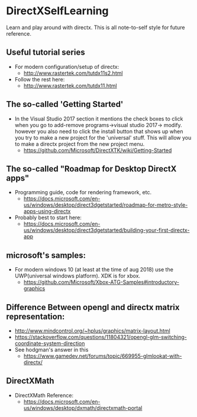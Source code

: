 # DirectXSelfLearning
Learn and play around with directx. This is all note-to-self style for future reference.

## Useful tutorial series
* For modern configuration/setup of directx:
  * http://www.rastertek.com/tutdx11s2.html
* Follow the rest here:
  * http://www.rastertek.com/tutdx11.html

## The so-called 'Getting Started'
* In the Visual Studio 2017 section it mentions the check boxes to click when you go to add-remove programs->visual studio 2017-> modify. however you also need to click the install button that shows up when you try to make a new project for the 'universal' stuff. This will allow you to make a directx project from the new project menu. 
  * https://github.com/Microsoft/DirectXTK/wiki/Getting-Started


## The so-called "Roadmap for Desktop DirectX apps"
* Programming guide, code for rendering framework, etc.
  * https://docs.microsoft.com/en-us/windows/desktop/direct3dgetstarted/roadmap-for-metro-style-apps-using-directx
* Probably best to start here:
  * https://docs.microsoft.com/en-us/windows/desktop/direct3dgetstarted/building-your-first-directx-app

## microsoft's samples:
* For modern windows 10 (at least at the time of aug 2018) use the UWP(universal windows platform). XDK is for xbox.
  * https://github.com/Microsoft/Xbox-ATG-Samples#introductory-graphics

## Difference Between opengl and directx matrix representation:
* http://www.mindcontrol.org/~hplus/graphics/matrix-layout.html
* https://stackoverflow.com/questions/11804321/opengl-glm-switching-coordinate-system-direction
* See hodgman's answer in this
  * https://www.gamedev.net/forums/topic/669955-glmlookat-with-directx/

## DirectXMath 
* DirectXMath Reference:
  * https://docs.microsoft.com/en-us/windows/desktop/dxmath/directxmath-portal


